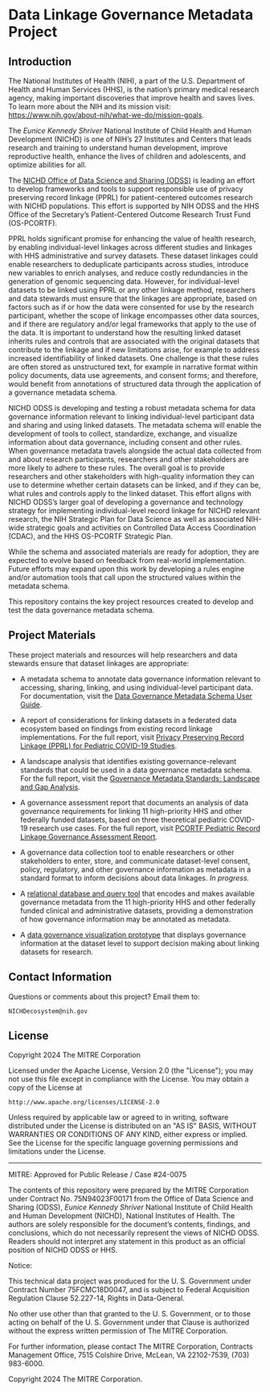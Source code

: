 # Data Linkage Governance Metadata Project

## Introduction

The National Institutes of Health (NIH), a part of the U.S. Department of Health and Human Services (HHS), is the nation’s primary medical research agency, making important discoveries that improve health and saves lives. To learn more about the NIH and its mission visit: https://www.nih.gov/about-nih/what-we-do/mission-goals. 

The _Eunice Kennedy Shriver_ National Institute of Child Health and Human Development (NICHD) is one of NIH’s 27 Institutes and Centers that leads research and training to understand human development, improve reproductive health, enhance the lives of children and adolescents, and optimize abilities for all.

The [NICHD Office of Data Science and Sharing (ODSS)](https://www.nichd.nih.gov/about/org/od/odss) is leading an effort to develop frameworks and tools to support responsible use of privacy preserving record linkage (PPRL) for patient-centered outcomes research with NICHD populations. This effort is supported by NIH ODSS and the HHS Office of the Secretary’s Patient-Centered Outcome Research Trust Fund (OS-PCORTF).

PPRL holds significant promise for enhancing the value of health research, by enabling individual-level linkages across different studies and linkages with HHS administrative and survey datasets. These dataset linkages could enable researchers to deduplicate participants across studies, introduce new variables to enrich analyses, and reduce costly redundancies in the generation of genomic sequencing data. However, for individual-level datasets to be linked using PPRL or any other linkage method, researchers and data stewards must ensure that the linkages are appropriate, based on factors such as if or how the data were consented for use by the research participant, whether the scope of linkage encompasses other data sources, and if there are regulatory and/or legal frameworks that apply to the use of the data. It is important to understand how the resulting linked dataset inherits rules and controls that are associated with the original datasets that contribute to the linkage and if new limitations arise, for example to address increased identifiability of linked datasets. One challenge is that these rules are often stored as unstructured text, for example in narrative format within policy documents, data use agreements, and consent forms; and therefore, would benefit from annotations of structured data through the application of a governance metadata schema.  

NICHD ODSS is developing and testing a robust metadata schema for data governance information relevant to linking individual-level participant data and sharing and using linked datasets. The metadata schema will enable the development of tools to collect, standardize, exchange, and visualize information about data governance, including consent and other rules. When governance metadata travels alongside the actual data collected from and about research participants, researchers and other stakeholders are more likely to adhere to these rules. The overall goal is to provide researchers and other stakeholders with high-quality information they can use to determine whether certain datasets can be linked, and if they can be, what rules and controls apply to the linked dataset. This effort aligns with NICHD ODSS’s larger goal of developing a governance and technology strategy for implementing individual-level record linkage for NICHD relevant research, the NIH Strategic Plan for Data Science as well as associated NIH-wide strategic goals and activities on Controlled Data Access Coordination (CDAC), and the HHS OS-PCORTF Strategic Plan.

While the schema and associated materials are ready for adoption, they are expected to evolve based on feedback from real-world implementation. Future efforts may expand upon this work by developing a rules engine and/or automation tools that call upon the structured values within the metadata schema.

This repository contains the key project resources created to develop and test the data governance metadata schema.

## Project Materials

These project materials and resources will help researchers and data stewards ensure that dataset linkages are appropriate:

* A metadata schema to annotate data governance information relevant to accessing, sharing, linking, and using individual-level participant data. For documentation, visit the [Data Governance Metadata Schema User Guide](MetadataSchema).

* A report of considerations for linking datasets in a federated data ecosystem based on findings from existing record linkage implementations. For the full report, visit [Privacy Preserving Record Linkage (PPRL) for Pediatric COVID-19 Studies](https://www.nichd.nih.gov/sites/default/files/inline-files/NICHD_ODSS_PPRL_for_Pediatric_COVID-19_Studies_Public_Final_Report_508.pdf).

* A landscape analysis that identifies existing governance-relevant standards that could be used in a data governance metadata schema. For the full report, visit the [Governance Metadata Standards: Landscape and Gap Analysis](LandscapeAnalysis.md).
  
* A governance assessment report that documents an analysis of data governance requirements for linking 11 high-priority HHS and other federally funded datasets, based on three theoretical pediatric COVID-19 research use cases. For the full report, visit [PCORTF Pediatric Record Linkage Governance Assessment Report](https://www.nichd.nih.gov/sites/default/files/inline-files/PCORTF_Pediatric_Record_Linkage_Governance_Assessment_Formatted120423.pdf).

* A governance data collection tool to enable researchers or other stakeholders to enter, store, and communicate dataset-level consent, policy, regulatory, and other governance information as metadata in a standard format to inform decisions about data linkages. _In progress._

* A [relational database and query tool](DatabaseAndVisualizationPrototype) that encodes and makes available governance metadata from the 11 high-priority HHS and other federally funded clinical and administrative datasets, providing a demonstration of how governance information may be annotated as metadata.

* A [data governance visualization prototype](DatabaseAndVisualizationPrototype) that displays governance information at the dataset level to support decision making about linking datasets for research.


## Contact Information

Questions or comments about this project? Email them to:

    NICHDecosystem@nih.gov

## License

Copyright 2024 The MITRE Corporation

Licensed under the Apache License, Version 2.0 (the "License");
you may not use this file except in compliance with the License.
You may obtain a copy of the License at

    http://www.apache.org/licenses/LICENSE-2.0

Unless required by applicable law or agreed to in writing, software
distributed under the License is distributed on an "AS IS" BASIS,
WITHOUT WARRANTIES OR CONDITIONS OF ANY KIND, either express or implied.
See the License for the specific language governing permissions and
limitations under the License.

----

MITRE: Approved for Public Release / Case #24-0075

The contents of this repository were prepared by the MITRE Corporation under Contract No. 75N94023F00171 from the Office of Data Science and Sharing (ODSS), _Eunice Kennedy Shriver_ National Institute of Child Health and Human Development (NICHD), National Institutes of Health. The authors are solely responsible for the document’s contents, findings, and conclusions, which do not necessarily represent the views of NICHD ODSS. Readers should not interpret any statement in this product as an official position of NICHD ODSS or HHS.

Notice:

This technical data project was produced for the U. S. Government under Contract Number 75FCMC18D0047, and is subject to Federal Acquisition Regulation Clause 52.227-14, Rights in Data-General.

No other use other than that granted to the U. S. Government, or to those acting on behalf of the U. S. Government under that Clause is authorized without the express written permission of The MITRE Corporation.

For further information, please contact The MITRE Corporation, Contracts Management Office, 7515 Colshire Drive, McLean, VA  22102-7539, (703) 983-6000.

Copyright 2024 The MITRE Corporation.

